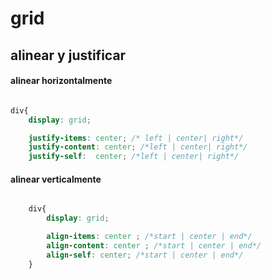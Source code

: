 # grid

## alinear y justificar

#### alinear horizontalmente


```css

div{
	display: grid;

	justify-items: center; /* left | center| right*/
	justify-content: center; /*left | center| right*/
	justify-self:  center; /*left | center| right*/

```
#### alinear verticalmente

```css

	div{
		display: grid;

		align-items: center ; /*start | center | end*/
		align-content: center ; /*start | center | end*/
		align-self: center; /*start | center | end*/
	}
```